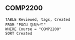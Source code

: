 ## COMP2200
```dataview
TABLE Reviewed, tags, Created
FROM "POCU 강의노트"
WHERE Course = "COMP2200"
SORT Created
```
